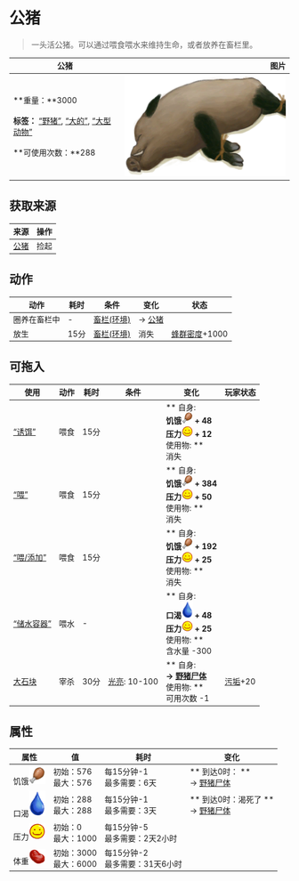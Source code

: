 # 公猪  
> 一头活公猪。可以通过喂食喂水来维持生命，或者放养在畜栏里。  
  
  公猪  |   图片   
 ----  |  ----:   
 **重量：**3000<br><br>**标签：**	[“野猪”](tag_Boar.md), [“大的”](tag_Large.md), [“大型动物”](tag_LargeAnimal.md)<br><br>**可使用次数：**288  |  ![](Sprite/BoarMaleTied.png)   
  
## 获取来源  
来源  |  操作  
----  |  ----  
[公猪](BoarEnclosureMale.md)  |  捡起  
## 动作  
动作  |  耗时  |  条件  |  变化  |  状态  
----  |  ----  |  ----  |  ----  |  ----  
圈养在畜栏中<br>  |  -  |  [畜栏(环境)](Env_Enclosure.md)  |  → [公猪](BoarEnclosureMale.md)  |    
放生<br>  |  15分  |  [畜栏(环境)](Env_Enclosure.md)  |  消失  |  [蜂群密度](Pop_Boar.md)+1000  
## 可拖入  
使用  |  动作  |  耗时  |  条件  |  变化  |  玩家状态  
----  |  ----  |  ----  |  ----  |  ----  |  ----  
[“诱饵”](tag_Bait.md)  |  喂食  |  15分  |    |  ** 自身: **<br>饥饿<img decoding="async" src="Sprite/Hunger.png" style="width:20px;"> + 48<br>压力<img decoding="async" src="Sprite/Content.png" style="width:20px;"> + 12<br>** 使用物: **<br>消失  |    
[“喂”](tag_Meat.md)  |  喂食  |  15分  |    |  ** 自身: **<br>饥饿<img decoding="async" src="Sprite/Hunger.png" style="width:20px;"> + 384<br>压力<img decoding="async" src="Sprite/Content.png" style="width:20px;"> + 50<br>** 使用物: **<br>消失  |    
[“喂/添加”](tag_Feed.md)  |  喂食  |  15分  |    |  ** 自身: **<br>饥饿<img decoding="async" src="Sprite/Hunger.png" style="width:20px;"> + 192<br>压力<img decoding="async" src="Sprite/Content.png" style="width:20px;"> + 25<br>** 使用物: **<br>消失  |    
[“储水容器”](tag_WaterContainer.md)  |  喂水  |  -  |    |  ** 自身: **<br>口渴<img decoding="async" src="Sprite/Thirst.png" style="width:20px;"> + 48<br>压力<img decoding="async" src="Sprite/Content.png" style="width:20px;"> + 25<br>** 使用物: **<br>含水量  -300  |    
[大石块](StoneHeavy.md)  |  宰杀  |  30分  |  [光亮](Light.md): 10-100  |  ** 自身: **<br>→ [野猪尸体](BoarCarcass.md)<br>** 使用物: **<br>可用次数  -1  |  [污垢](Filth.md)+20  
## 属性   
属性  |  值  |  耗时  |  变化  
----  |  ----  |  ----  |  ----  
饥饿<img decoding="async" src="Sprite/Hunger.png" style="width:30px;">  |  初始：576<br>最大：576  |  每15分钟-1<br>最多需要：6天  |  ** 到达0时： **<br>→ [野猪尸体](BoarCarcass.md)  
口渴<img decoding="async" src="Sprite/Thirst.png" style="width:30px;">  |  初始：288<br>最大：288  |  每15分钟-1<br>最多需要：3天  |  ** 到达0时：渴死了 **<br>→ [野猪尸体](BoarCarcass.md)  
压力<img decoding="async" src="Sprite/Content.png" style="width:30px;">  |  初始：0<br>最大：1000  |  每15分钟-5<br>最多需要：2天2小时  |    
体重<img decoding="async" src="Sprite/SaturationMeat.png" style="width:30px;">  |  初始：3000<br>最大：6000  |  每15分钟-2<br>最多需要：31天6小时  |    
